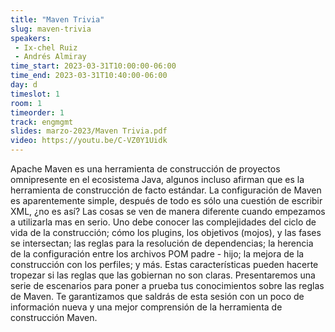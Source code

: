 ```yaml
---
title: "Maven Trivia"
slug: maven-trivia
speakers:
 - Ix-chel Ruiz
 - Andrés Almiray
time_start: 2023-03-31T10:00:00-06:00
time_end: 2023-03-31T10:40:00-06:00
day: d
timeslot: 1
room: 1
timeorder: 1
track: engmgmt
slides: marzo-2023/Maven Trivia.pdf
video: https://youtu.be/C-VZ0Y1Uidk
---
```


Apache Maven es una herramienta de construcción de proyectos omnipresente en el ecosistema Java, algunos incluso afirman que es la herramienta de construcción  de facto estándar. La configuración de Maven es aparentemente simple, después de todo es sólo una cuestión de escribir XML, ¿no es así? Las cosas se ven de manera diferente cuando empezamos a utilizarla mas en serio. Uno debe conocer las complejidades del ciclo de vida de la construcción; cómo los plugins, los objetivos (mojos), y las fases se intersectan; las reglas para la resolución de dependencias; la herencia de la configuración entre los archivos POM padre - hijo; la mejora de la construcción con los perfiles; y más. Estas características pueden hacerte tropezar si las reglas que las gobiernan no son claras. Presentaremos una serie de escenarios para poner a prueba tus conocimientos sobre las reglas de Maven. Te garantizamos que saldrás de esta sesión con un poco de información nueva y una mejor comprensión de la herramienta de construcción Maven.